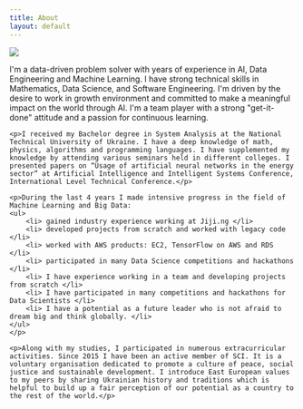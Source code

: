 ```yaml
---
title: About
layout: default
---
```


<div class="row content-row">
<div class="col-12 col-sm-4">
    <img src="{{ site.baseurl }}/images/bio.jpg">
</div>
<div class="col-12 col-sm-8">
    <p>I'm a data-driven problem solver with years of experience in AI, Data Engineering and Machine Learning. 
    I have strong technical skills in Mathematics, Data Science, and Software Engineering. 
    I'm driven by the desire to work in growth environment and committed to make a meaningful impact on the world through AI. 
    I'm a team player with a strong "get-it-done" attitude and a passion for continuous learning.
    
    <p>I received my Bachelor degree in System Analysis at the National Technical University of Ukraine. I have a deep knowledge of math, physics, algorithms and programming languages. I have supplemented my knowledge by attending various seminars held in different colleges. I presented papers on “Usage of artificial neural networks in the energy sector” at Artificial Intelligence and Intelligent Systems Conference, International Level Technical Conference.</p>

    <p>During the last 4 years I made intensive progress in the field of Machine Learning and Big Data:
	<ul>
		<li> gained industry experience working at Jiji.ng </li> 
		<li> developed projects from scratch and worked with legacy code </li>
		<li> worked with AWS products: EC2, TensorFlow on AWS and RDS    </li>
		<li> participated in many Data Science competitions and hackathons </li>
		<li> I have experience working in a team and developing projects from scratch </li>
		<li> I have participated in many competitions and hackathons for Data Scientists </li>
		<li> I have a potential as a future leader who is not afraid to dream big and think globally. </li>
	</ul>
	</p>

    <p>Along with my studies, I participated in numerous extracurricular activities. Since 2015 I have been an active member of SCI. It is a voluntary organisation dedicated to promote a culture of peace, social justice and sustainable development. I introduce East European values to my peers by sharing Ukrainian history and traditions which is helpful to build up a fair perception of our potential as a country to the rest of the world.</p>

</div>
</div>
